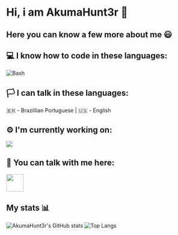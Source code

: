 # Hi, i am AkumaHunt3r 👋
##  Here you can know a few more about me 😃

## 💻 I know how to code in these languages:
![Bash](https://www.vectorlogo.zone/logos/gnu_bash/gnu_bash-icon.svg)

## 🏳️ I can talk in these languages:
🇧🇷 - Brazillian Portuguese
|
🇺🇸️ - English

## ⚙️ I'm currently working on: 
[<img src="https://github-readme-stats.vercel.app/api/pin/?username=AkumaHunt3r&repo=OptimKernel&theme=tokyonight">](https://github.com/AkumaHunt3r/OptimKernel)

## 💬 You can talk with me here: 
[<img src="https://www.vectorlogo.zone/logos/telegram/telegram-tile.svg" width="46">](https://t.me/AkumaHunt3r)

## My stats 📊️
![AkumaHunt3r's GitHub stats](https://github-readme-stats.vercel.app/api?username=AkumaHunt3r&show_icons=true&theme=tokyonight)
![Top Langs](https://github-readme-stats.vercel.app/api/top-langs/?username=AkumaHunt3r&layout=compact&theme=tokyonight)
